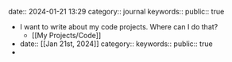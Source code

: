 date:: 2024-01-21 13:29 
category:: journal
keywords::
public:: true

- I want to write about my code projects. Where can I do that?
	- [[My Projects/Code]]
- date:: [[Jan 21st, 2024]]
  category::
  keywords::
  public:: true
-